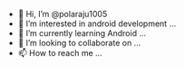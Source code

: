 - 👋 Hi, I’m @polaraju1005
- 👀 I’m interested in android development ...
- 🌱 I’m currently learning Android ...
- 💞️ I’m looking to collaborate on ...
- 📫 How to reach me ...

<!---
polaraju1005/polaraju1005 is a ✨ special ✨ repository because its `README.md` (this file) appears on your GitHub profile.
You can click the Preview link to take a look at your changes.
--->
